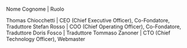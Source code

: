 Nome    Cognome      | Ruolo

Thomas  Chiocchetti  | CEO (Chief Executive Officer), Co-Fondatore, Traduttore
Stefan  Rosso        | COO (Chief Operating Officer), Co-Fondatore, Traduttore
Doris   Fosco        | Traduttore
Tommaso Zanoner      | CTO (Chief Technology Officer), Webmaster
